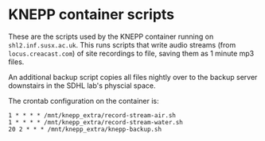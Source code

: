 # KNEPP container scripts
These are the scripts used by the KNEPP container running on `shl2.inf.susx.ac.uk`. This runs scripts that write audio streams (from `locus.creacast.com`) of site recordings to file, saving them as 1 minute mp3 files.

An additional backup script copies all files nightly over to the backup server downstairs in the SDHL lab's physcial space.

The crontab configuration on the container is:

```
1 * * * * /mnt/knepp_extra/record-stream-air.sh
1 * * * * /mnt/knepp_extra/record-stream-water.sh
20 2 * * * /mnt/knepp_extra/knepp-backup.sh
```
